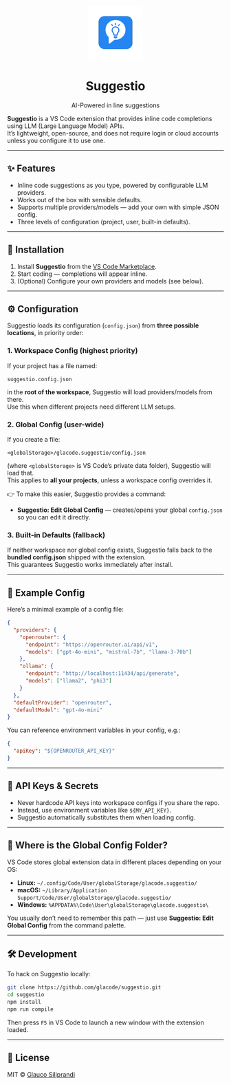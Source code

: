 <div align="center">
  <img src="resources/logo.png" width="128" alt="Suggestio Logo">
  <h1>Suggestio</h1>
  <p>AI-Powered in line suggestions </p>
</div>

**Suggestio** is a VS Code extension that provides inline code completions using LLM (Large Language Model) APIs.  
It’s lightweight, open-source, and does not require login or cloud accounts unless you configure it to use one.

---

## ✨ Features

- Inline code suggestions as you type, powered by configurable LLM providers.  
- Works out of the box with sensible defaults.  
- Supports multiple providers/models — add your own with simple JSON config.  
- Three levels of configuration (project, user, built-in defaults).  

---

## 🚀 Installation

1. Install **Suggestio** from the [VS Code Marketplace](https://marketplace.visualstudio.com/).  
2. Start coding — completions will appear inline.  
3. (Optional) Configure your own providers and models (see below).  

---

## ⚙️ Configuration

Suggestio loads its configuration (`config.json`) from **three possible locations**, in priority order:

### 1. Workspace Config (highest priority)
If your project has a file named:

```
suggestio.config.json
```

in the **root of the workspace**, Suggestio will load providers/models from there.  
Use this when different projects need different LLM setups.  

### 2. Global Config (user-wide)
If you create a file:

```
<globalStorage>/glacode.suggestio/config.json
```

(where `<globalStorage>` is VS Code’s private data folder), Suggestio will load that.  
This applies to **all your projects**, unless a workspace config overrides it.  

👉 To make this easier, Suggestio provides a command:

- **Suggestio: Edit Global Config** — creates/opens your global `config.json` so you can edit it directly.

### 3. Built-in Defaults (fallback)
If neither workspace nor global config exists, Suggestio falls back to the **bundled config.json** shipped with the extension.  
This guarantees Suggestio works immediately after install.

---

## 🧩 Example Config

Here’s a minimal example of a config file:

```json
{
  "providers": {
    "openrouter": {
      "endpoint": "https://openrouter.ai/api/v1",
      "models": ["gpt-4o-mini", "mistral-7b", "llama-3-70b"]
    },
    "ollama": {
      "endpoint": "http://localhost:11434/api/generate",
      "models": ["llama2", "phi3"]
    }
  },
  "defaultProvider": "openrouter",
  "defaultModel": "gpt-4o-mini"
}
```

You can reference environment variables in your config, e.g.:

```json
{
  "apiKey": "${OPENROUTER_API_KEY}"
}
```

---

## 🔑 API Keys & Secrets

- Never hardcode API keys into workspace configs if you share the repo.  
- Instead, use environment variables like `${MY_API_KEY}`.  
- Suggestio automatically substitutes them when loading config.  

---

## 📂 Where is the Global Config Folder?

VS Code stores global extension data in different places depending on your OS:

- **Linux:** `~/.config/Code/User/globalStorage/glacode.suggestio/`
- **macOS:** `~/Library/Application Support/Code/User/globalStorage/glacode.suggestio/`
- **Windows:** `%APPDATA%\Code\User\globalStorage\glacode.suggestio\`

You usually don’t need to remember this path — just use **Suggestio: Edit Global Config** from the command palette.

---

## 🛠 Development

To hack on Suggestio locally:

```bash
git clone https://github.com/glacode/suggestio.git
cd suggestio
npm install
npm run compile
```

Then press `F5` in VS Code to launch a new window with the extension loaded.  

---

## 📜 License

MIT © [Glauco Siliprandi](https://github.com/glacode)

